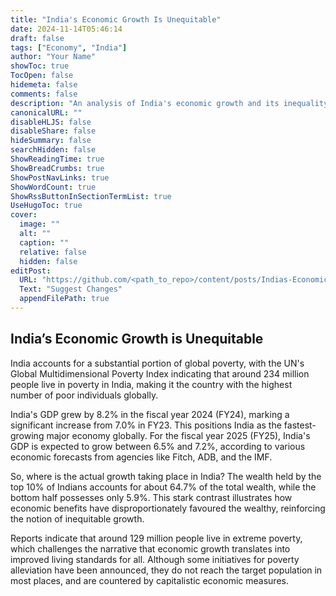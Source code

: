 ```yaml
---
title: "India's Economic Growth Is Unequitable"
date: 2024-11-14T05:46:14
draft: false
tags: ["Economy", "India"]
author: "Your Name"
showToc: true
TocOpen: false
hidemeta: false
comments: false
description: "An analysis of India's economic growth and its inequality."
canonicalURL: ""
disableHLJS: false
disableShare: false
hideSummary: false
searchHidden: false
ShowReadingTime: true
ShowBreadCrumbs: true
ShowPostNavLinks: true
ShowWordCount: true
ShowRssButtonInSectionTermList: true
UseHugoToc: true
cover:
  image: ""
  alt: ""
  caption: ""
  relative: false
  hidden: false
editPost:
  URL: "https://github.com/<path_to_repo>/content/posts/Indias-Economic-Growth-Is-Unequitable.md"
  Text: "Suggest Changes"
  appendFilePath: true
---
```


## India’s Economic Growth is Unequitable

India accounts for a substantial portion of global poverty, with the UN's Global Multidimensional Poverty Index indicating that around 234 million people live in poverty in India, making it the country with the highest number of poor individuals globally.

India's GDP grew by 8.2% in the fiscal year 2024 (FY24), marking a significant increase from 7.0% in FY23. This positions India as the fastest-growing major economy globally. For the fiscal year 2025 (FY25), India's GDP is expected to grow between 6.5% and 7.2%, according to various economic forecasts from agencies like Fitch, ADB, and the IMF.

So, where is the actual growth taking place in India? The wealth held by the top 10% of Indians accounts for about 64.7% of the total wealth, while the bottom half possesses only 5.9%. This stark contrast illustrates how economic benefits have disproportionately favoured the wealthy, reinforcing the notion of inequitable growth.

Reports indicate that around 129 million people live in extreme poverty, which challenges the narrative that economic growth translates into improved living standards for all. Although some initiatives for poverty alleviation have been announced, they do not reach the target population in most places, and are countered by capitalistic economic measures.
